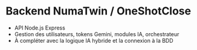 # Backend NumaTwin / OneShotClose

- API Node.js Express
- Gestion des utilisateurs, tokens Gemini, modules IA, orchestrateur
- À compléter avec la logique IA hybride et la connexion à la BDD
